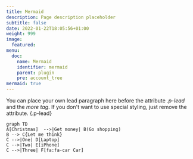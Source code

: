 ```yaml
---
title: Mermaid
description: Page description placeholder
subtitle: false
date: 2022-01-22T18:05:56+01:00 
weight: 999
image:
  featured: 
menu:
  doc:
    name: Mermaid
    identifier: mermaid
    parent: plugin
    pre: account_tree
mermaid: true
---
```


You can place your own lead paragraph here before the attribute *.p-lead* and the *more tag*. If you don't want to use special styling, just remove the attribute.
{.p-lead} <!--more-->

```mermaid 
graph TD
A[Christmas]  -->|Get money| B(Go shopping)
B --> C{Let me think}
C -->|One| D[Laptop]
C -->|Two| E[iPhone]
C -->|Three| F[fa:fa-car Car]
```

